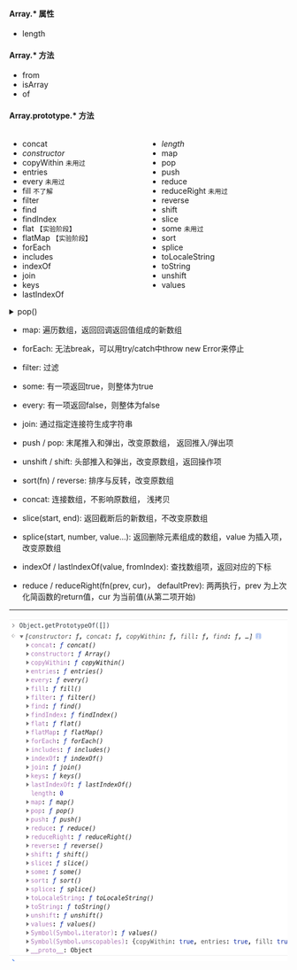 #### Array.* 属性
* length
#### Array.* 方法
* from
* isArray
* of

#### Array.prototype.* 方法

<div style="display:flex;">
  <ul style="flex:1;">
    <li>concat</li>
    <li><i>constructor</i></li>
    <li>copyWithin <code>未用过</code></li>
    <li>entries</li>
    <li>every <code>未用过</code></li>
    <li>fill <code>不了解</code></li>
    <li>filter</li>
    <li>find</li>
    <li>findIndex</li>
    <li>flat <code>【实验阶段】</code></li>
    <li>flatMap <code>【实验阶段】</code></li>
    <li>forEach</li>
    <li>includes</li>
    <li>indexOf</li>
    <li>join</li>
    <li>keys</li>
    <li>lastIndexOf</li>
  </ul>
  <ul style="flex:1;">
    <li><i>length</i></li>
    <li>map</li>
    <li>pop</li>
    <li>push</li>
    <li>reduce</li>
    <li>reduceRight <code>未用过</code></li>
    <li>reverse</li>
    <li>shift</li>
    <li>slice</li>
    <li>some <code>未用过</code></li>
    <li>sort</li>
    <li>splice</li>
    <li>toLocaleString</li>
    <li>toString</li>
    <li>unshift</li>
    <li>values</li>
  </ul>
</div>

<details>
  <summary>pop()</summary>

  * 从数组中删除最后一个元素，并返回该元素的值。<br>
  * 此方法更改数组的长度。

  ```js
  var arr = [1,2,3]
  arr.pop() // 3
  arr // [1, 2]
  ```
</details>


* map: 遍历数组，返回回调返回值组成的新数组


* forEach: 无法break，可以用try/catch中throw new Error来停止


* filter: 过滤


* some: 有一项返回true，则整体为true


* every: 有一项返回false，则整体为false


* join: 通过指定连接符生成字符串


* push / pop: 末尾推入和弹出，改变原数组， 返回推入/弹出项


* unshift / shift: 头部推入和弹出，改变原数组，返回操作项


* sort(fn) / reverse: 排序与反转，改变原数组


* concat: 连接数组，不影响原数组， 浅拷贝


* slice(start, end): 返回截断后的新数组，不改变原数组


* splice(start, number, value...): 返回删除元素组成的数组，value 为插入项，改变原数组


* indexOf / lastIndexOf(value, fromIndex): 查找数组项，返回对应的下标


* reduce / reduceRight(fn(prev, cur)， defaultPrev): 两两执行，prev 为上次化简函数的return值，cur 为当前值(从第二项开始)


<hr>
<img src="Array.prototype.*.png" width="600px" height="620px">